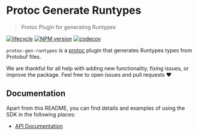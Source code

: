 # Protoc Generate Runtypes

> Protoc Plugin for generating Runtypes

[![lifecycle](https://img.shields.io/badge/lifecycle-experimental-orange.svg)](https://www.tidyverse.org/lifecycle/#experimental)
[![NPM version](https://img.shields.io/npm/v/protoc-gen-runtypes.svg)](https://www.npmjs.com/package/protoc-gen-runtypes)
[![codecov](https://codecov.io/gh/cobraz/protoc-gen-runtypes/branch/main/graph/badge.svg)](https://codecov.io/gh/cobraz/protoc-gen-runtypes)

`protoc-gen-runtypes` is a [protoc](https://github.com/google/protobuf) plugin that generates
Runtypes types from Protobuf files.

We are thankful for all help with adding new functionality, fixing issues, or
improve the package. Feel free to open issues and pull requests ❤️

## Documentation

Apart from this README, you can find details and examples of using the SDK in
the following places:

- [API Documentation][docs]

[runtypes]: https://github.com/pelotom/runtypes
[docs]: ./docs
